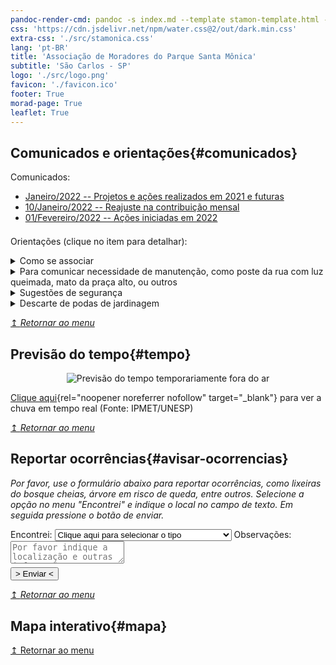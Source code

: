 ```yaml
---
pandoc-render-cmd: pandoc -s index.md --template stamon-template.html -o index.html
css: 'https://cdn.jsdelivr.net/npm/water.css@2/out/dark.min.css'
extra-css: './src/stamonica.css'
lang: 'pt-BR'
title: 'Associação de Moradores do Parque Santa Mônica'
subtitle: 'São Carlos - SP'
logo: './src/logo.png'
favicon: './favicon.ico'
footer: True
morad-page: True
leaflet: True
---
```


## Comunicados e orientações{#comunicados}

<!--<details style="margin-bottom: 1em;" open=""> <summary class="summary-closed">Comunicados anteriores</summary>-->
Comunicados:
  <ul style="margin-bottom: 1.5em;">
  <li><a href="./media/comunicados2022/comunicado20220110.pdf">Janeiro/2022 -- Projetos e ações realizados em 2021 e futuras</a></li>
  <li><a href="./media/comunicados2022/comunicado-acoes2021.pdf">10/Janeiro/2022 -- Reajuste na contribuição mensal</a></li>
  <li><a href="./media/comunicados2022/comunicado20220201.pdf">01/Fevereiro/2022 -- Ações iniciadas em 2022</a></li>
  </ul>
<!--</details>-->

Orientações (clique no item para detalhar):
<details> <summary class="summary-closed">Como se associar</summary>
<p>Para se associar, basta preencher a ficha (<a href="./associacao-de-moradores.html#associe-se" target="_blank">clique aqui</a>) e aguardar o contato da Associação.</p>
</details>

<details> <summary class="summary-closed">Para comunicar necessidade de manutenção, como poste da rua com luz queimada, mato da praça alto, ou outros</summary>
<p>Por favor preencha a ficha: [clique aqui](#avisar-ocorrencias).</p>
</details>

<details> <summary class="summary-closed">Sugestões de segurança</summary>
<ul>
  <li> Realize manutenção preventiva em sua cerca elétrica;</li>
  <li> Chame o vigia para auxiliá-lo na entrada e saida da residência;</li>
  <li> Caso veja uma atitude suspeita, comunique o vigilante e a polícia.</li>
</ul>
</details>

<details> <summary class="summary-closed">Descarte de podas de jardinagem</summary>
<ul>
  <li> Podas pequenas podem ser ensacadas e colocadas junto ao lixo residencial;</li>
  <li> Podas maiores devem ser destinadas aos ecopontos da cidade (veja mais detalhes [clicando aqui](http://www.saocarlos.sp.gov.br/index.php/servicos-publicos/170833-relacao-ecopontos-saocarlos.html){rel="noopener noreferrer nofollow" target="_blank"});</li>
  <li> Oriente os jardineiros à, **por favor, não jogar nada nos bosques**, pois a decomposição natural não é rápida o suficiente, podendo provocar a proliferação de insetos que retornarão às casas e elevar o risco de queimadas, colocando em risco a saúde dos moradores e transeuntes.</li>
</ul>
</details>

[↥ _Retornar ao menu_](#logo)


## Previsão do tempo{#tempo}

<figure style="text-align: center; overflow:hidden;">
  <img class="previsao" src="https://s0.cptec.inpe.br/grafico/Modelos/WRF/GHT/meteogramas/PPN/4774.png" alt="Previsão do tempo temporariamente fora do ar">
</figure>

[Clique aqui](https://www.ipmetradar.com.br/2animRadar.php){rel="noopener noreferrer nofollow" target="_blank"} para ver a chuva em tempo real (Fonte: IPMET/UNESP)

[↥ _Retornar ao menu_](#logo)


## Reportar ocorrências{#avisar-ocorrencias}
_Por favor, use o formulário abaixo para reportar ocorrências, como lixeiras do bosque cheias, árvore em risco de queda, entre outros. Selecione a opção no menu "Encontrei" e indique o local no campo de texto. Em seguida pressione o botão de enviar._

<form action="https://formspree.io/f/mjvlrrwn" method="POST" id="ocorrencias" target="_blank">
<label>Encontrei:
<select name="ocorrencia" id="ocorrencia" required="required">
 <option value="null">Clique aqui para selecionar o tipo</option>
 <option value="lixeira">Lixeira cheia</option>
 <option value="mato">Mata dos bosques ou praça muito grande</option>
 <option value="arvore">Árvore em risco de queda</option>
 <option value="patrimonio">Patrimônio (lixeira, banco, etc) danificado</option>
 <option value="site">Problema no site</option>
 <option value="outros">Outros (por favor, informe nas observações)</option>
</select></label>
<label>Observações:
    <textarea type="text" name="message" id="message" rows="2" placeholder="Por favor indique a localização e outras informações que julgar pertinentes..." required="required"></textarea>
</label>
 <button type="submit" style="margin-right: auto; margin-top: 0.5em; display: block;">> Enviar <</button>
</form>

[↥ _Retornar ao menu_](#logo)


## Mapa interativo{#mapa}

<div id="map"></div>
<script>
    var reciclagem = L.layerGroup();

    var mbAttr = '<a href="https://www.openstreetmap.org/copyright">OpenStreetMap</a> + <a href="https://www.mapbox.com/">Mapbox</a>';
	var mbUrl = 'https://api.mapbox.com/styles/v1/{id}/tiles/{z}/{x}/{y}?access_token=pk.eyJ1IjoibWFwYm94IiwiYSI6ImNpejY4NXVycTA2emYycXBndHRqcmZ3N3gifQ.rJcFIG214AriISLbB6B5aw';

	var streets = L.tileLayer(mbUrl, {id: 'mapbox/streets-v11', tileSize: 512, zoomOffset: -1, attribution: mbAttr});
	var navigation = L.tileLayer(mbUrl, {id: 'mapbox/navigation-day-v1', tileSize: 512, zoomOffset: -1, attribution: mbAttr});

    var map = L.map('map', {
		center: [-22.013138, -47.905626],
		zoom: 15,
		layers: [streets, reciclagem]
	});

    var baseLayers = {
		'Ruas': streets,
		'Trânsito': navigation,
	};

	var overlays = {
		'Reciclagem': reciclagem,
	};

	var layerControl = L.control.layers(baseLayers, overlays,{collapsed:false}).addTo(map);

	var marker = L.marker([-22.015438, -47.906544]).addTo(map)
		.bindPopup('Ponto de coleta de pilhas, esponjas e óleo de cozinha<br>Esquina da Rua Alexandre Fleming com Av. Dr. Paulo Pinheiro Werneck<br>(<a href="geo:0,0?q=R.+Alexandre+Fleming,+1+-+Parque+Santa+Monica,+São+Carlos+-+SP,+13561-232">Clique aqui para ver no GPS</a>)').addTo(reciclagem).openPopup()

<!--	function onMapClick(e) {-->
<!--		popup-->
<!--			.setLatLng(e.latlng)-->
<!--			.setContent('You clicked the map at ' + e.latlng.toString())-->
<!--			.openOn(map);-->
<!--	}-->
<!--	map.on('click', onMapClick);-->

</script>

[↥ Retornar ao menu](#logo)




